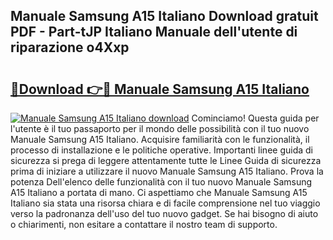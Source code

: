 ## Manuale Samsung A15 Italiano Download gratuit PDF - Part-tJP Italiano Manuale dell'utente di riparazione o4Xxp

# <h2><a href="http://dfd8qbu.blite.top/?on=Manuale+Samsung+A15+Italiano">🔗Download 👉🔴 Manuale Samsung A15 Italiano</a></h2>

[![Manuale Samsung A15 Italiano download](https://i.imgur.com/lujVjoI.png)](http://dfd8qbu.blite.top/?on=Manuale+Samsung+A15+Italiano)
Cominciamo! Questa guida per l'utente è il tuo passaporto per il mondo delle possibilità con il tuo nuovo Manuale Samsung A15 Italiano. Acquisire familiarità con le funzionalità, il processo di installazione e le politiche operative. Importanti linee guida di sicurezza si prega di leggere attentamente tutte le Linee Guida di sicurezza prima di iniziare a utilizzare il nuovo Manuale Samsung A15 Italiano. Prova la potenza Dell'elenco delle funzionalità con il tuo nuovo Manuale Samsung A15 Italiano a portata di mano. Ci aspettiamo che Manuale Samsung A15 Italiano sia stata una risorsa chiara e di facile comprensione nel tuo viaggio verso la padronanza dell'uso del tuo nuovo gadget. Se hai bisogno di aiuto o chiarimenti, non esitare a contattare il nostro team di supporto.
